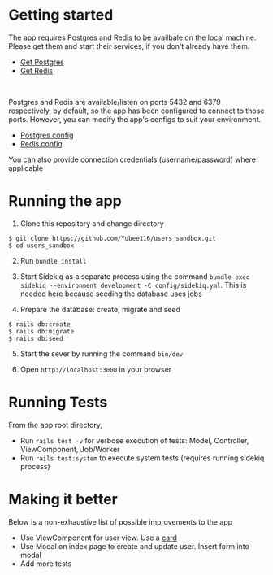 # Getting started

The app requires Postgres and Redis to be availbale on the local machine. Please get them and start their services, if you don't already have them.
- [Get Postgres](https://www.postgresql.org)
- [Get Redis](https://redis.io/docs/getting-started/)

<br>

Postgres and Redis are available/listen on ports 5432 and 6379 respectively, by default, so the app has been configured to connect to those ports. However, you can modify the app's configs to suit your environment.
- [Postgres config](https://github.com/Yubee116/users_sandbox/blob/main/config/database.yml)
- [Redis config](https://github.com/Yubee116/users_sandbox/blob/main/config/sidekiq.rb) 

You can also provide connection credentials (username/password) where applicable

# Running the app
1. Clone this repository and change directory
```
$ git clone https://github.com/Yubee116/users_sandbox.git
$ cd users_sandbox 
```  

2. Run `bundle install`

3. Start Sidekiq as a separate process using the command `bundle exec sidekiq --environment development -C config/sidekiq.yml`. This is needed here because seeding the database uses jobs

4. Prepare the database: create, migrate and seed
```
$ rails db:create
$ rails db:migrate
$ rails db:seed
```

5. Start the sever by running the command `bin/dev`

6. Open `http://localhost:3000` in your browser


# Running Tests
From the app root directory, 
- Run `rails test -v` for verbose execution of tests: Model, Controller, ViewComponent, Job/Worker
- Run `rails test:system` to execute system tests (requires running sidekiq process)

# Making it better
Below is a non-exhaustive list of possible improvements to the app
- Use ViewComponent for user view. Use a [card](https://flowbite.com/docs/components/card/) 
- Use Modal on index page to create and update user. Insert form into modal
- Add more tests

